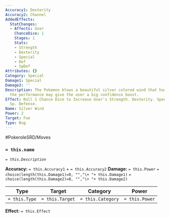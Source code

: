 ```yaml
---
Accuracy1: Dexterity
Accuracy2: Channel
AddedEffects:
  StatChanges:
  - Affects: User
    ChanceDice: 1
    Stages: 1
    Stats:
    - Strength
    - Dexterity
    - Special
    - Def
    - SpDef
Attributes: {}
Category: Special
Damage1: Special
Damage2: ''
Description: The Pokemon blows a beautiful silver colered wind that harms the foe,
  the performance may give the user a big confidence boost.
Effect: Roll 1 Chance Dice to Increase User's Strength. Dexterity. Special. Defense.
  Sp. Defense.
Name: Silver Wind
Power: 2
Target: Foe
Type: Bug
---
```


#PokeroleSRD/Moves

### `= this.name`
*`= this.Description`*

**Accuracy:** `= this.Accuracy1` + `= this.Accuracy2`
**Damage:** `= this.Power` `= choice(length(this.Damage1)=0, "","\+ "+ this.Damage1)` `= choice(length(this.Damage2)=0, "","\+ "+ this.Damage2)`

| Type          | Target          | Category          | Power          |
| ------------- | --------------- | ----------------  | -------------- |
| `= this.Type` | `= this.Target` | `= this.Category` | `= this.Power` | 

**Effect:** `= this.Effect`